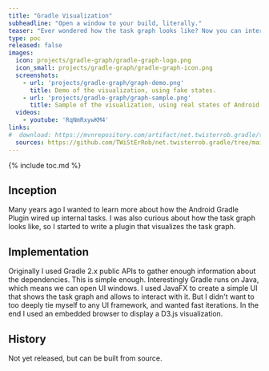 ```yaml
---
title: "Gradle Visualization"
subheadline: "Open a window to your build, literally."
teaser: "Ever wondered how the task graph looks like? Now you can interactively play with it."
type: poc
released: false
images:
  icon: projects/gradle-graph/gradle-graph-logo.png
  icon_small: projects/gradle-graph/gradle-graph-icon.png
  screenshots:
    - url: 'projects/gradle-graph/graph-demo.png'
      title: Demo of the visualization, using fake states.
    - url: 'projects/gradle-graph/graph-sample.png'
      title: Sample of the visualization, using real states of Android Gradle Plugin on a small 2-module project.
  videos:
    - youtube: 'RqNmRxywKM4'
links:
#  download: https://mvnrepository.com/artifact/net.twisterrob.gradle/twister-gradle-graph
  sources: https://github.com/TWiStErRob/net.twisterrob.gradle/tree/main/graph
---
```


{% include toc.md %}


## Inception
Many years ago I wanted to learn more about how the Android Gradle Plugin wired up internal tasks.
I was also curious about how the task graph looks like, so I started to write a plugin that visualizes the task graph.

## Implementation
Originally I used Gradle 2.x public APIs to gather enough information about the dependencies.
This is simple enough.
Interestingly Gradle runs on Java, which means we can open UI windows.
I used JavaFX to create a simple UI that shows the task graph and allows to interact with it.
But I didn't want to too deeply tie myself to any UI framework, and wanted fast iterations.
In the end I used an embedded browser to display a D3.js visualization.

## History
Not yet released, but can be built from source.
